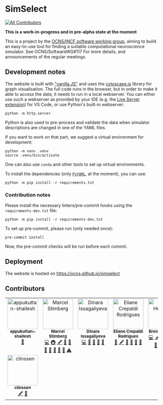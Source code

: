 # SimSelect
<!-- ALL-CONTRIBUTORS-BADGE:START - Do not remove or modify this section -->
[![All Contributors](https://img.shields.io/badge/all_contributors-8-orange.svg?style=flat-square)](#contributors-)
<!-- ALL-CONTRIBUTORS-BADGE:END -->

**This is a work-in-progress and in pre-alpha state at the moment**

This is a project by the [OCNS/INCF software working group](https://ocns.github.io/SoftwareWG/index.html),
aiming to build an easy-to-use tool for finding a suitable computational neuroscience
simulator. See OCNS/SoftwareWG#117 For more details, and announcements of the regular
meetings.

## Development notes
The website is built with ["vanilla JS"](http://vanilla-js.com/) and uses the [cytoscape.js](https://js.cytoscape.org/)
library for graph visualisation. The full code runs in the browser, but in order to make it able to access the data, it
needs to run in a local webserver. You can either use such a webserver as provided by your IDE (e.g. the
[Live Server extension](https://marketplace.visualstudio.com/items?itemName=ritwickdey.LiveServer)) for VS Code,
or use Python's built-in webserver:
```
python -m http.server
```

Python is also used to pre-process and validate the data when simulator descriptions are changed in one of the YAML files.

If you want to work on that part, we suggest a virtual environment for development:
```
python -m venv .venv
source .venv/bin/activate
```
One can also use `conda` and other tools to set up virtual environments.

To install the dependencies (only [`PyYAML`](https://pyyaml.org/), at the moment), you can use:
```
python -m pip install -r requirements.txt
```



### Contribution notes
Please install the necessary linters/pre-commit hooks using the `requirements-dev.txt` file:

```
python -m pip install -r requirements-dev.txt
```

To set up pre-commit, please run (only needed once):

```
pre-commit install
```

Now, the pre-commit checks will be run before each commit.

## Deployment
The website is hosted on https://ocns.github.io/simselect

## Contributors

<!-- ALL-CONTRIBUTORS-LIST:START - Do not remove or modify this section -->
<!-- prettier-ignore-start -->
<!-- markdownlint-disable -->
<table>
  <tbody>
    <tr>
      <td align="center" valign="top" width="14.28%"><a href="https://www.shailesh-appukuttan.com/"><img src="https://avatars.githubusercontent.com/u/24866517?v=4?s=100" width="100px;" alt="appukuttan-shailesh"/><br /><sub><b>appukuttan-shailesh</b></sub></a><br /><a href="#maintenance-appukuttan-shailesh" title="Maintenance">🚧</a></td>
      <td align="center" valign="top" width="14.28%"><a href="https://marcel.stimberg.info"><img src="https://avatars.githubusercontent.com/u/1381982?v=4?s=100" width="100px;" alt="Marcel Stimberg"/><br /><sub><b>Marcel Stimberg</b></sub></a><br /><a href="https://github.com/OCNS/simselect/commits?author=mstimberg" title="Code">💻</a> <a href="#infra-mstimberg" title="Infrastructure (Hosting, Build-Tools, etc)">🚇</a> <a href="#content-mstimberg" title="Content">🖋</a> <a href="#data-mstimberg" title="Data">🔣</a> <a href="#maintenance-mstimberg" title="Maintenance">🚧</a> <a href="#design-mstimberg" title="Design">🎨</a> <a href="#ideas-mstimberg" title="Ideas, Planning, & Feedback">🤔</a> <a href="#projectManagement-mstimberg" title="Project Management">📆</a> <a href="#research-mstimberg" title="Research">🔬</a> <a href="https://github.com/OCNS/simselect/pulls?q=is%3Apr+reviewed-by%3Amstimberg" title="Reviewed Pull Requests">👀</a> <a href="https://github.com/OCNS/simselect/commits?author=mstimberg" title="Tests">⚠️</a></td>
      <td align="center" valign="top" width="14.28%"><a href="https://github.com/dissagaliyeva"><img src="https://avatars.githubusercontent.com/u/80033932?v=4?s=100" width="100px;" alt="Dinara Issagaliyeva"/><br /><sub><b>Dinara Issagaliyeva</b></sub></a><br /><a href="https://github.com/OCNS/simselect/commits?author=dissagaliyeva" title="Code">💻</a> <a href="#design-dissagaliyeva" title="Design">🎨</a> <a href="#ideas-dissagaliyeva" title="Ideas, Planning, & Feedback">🤔</a> <a href="#projectManagement-dissagaliyeva" title="Project Management">📆</a> <a href="#research-dissagaliyeva" title="Research">🔬</a></td>
      <td align="center" valign="top" width="14.28%"><a href="https://github.com/elianecr"><img src="https://avatars.githubusercontent.com/u/80128318?v=4?s=100" width="100px;" alt="Eliane Crepaldi Rodrigues"/><br /><sub><b>Eliane Crepaldi Rodrigues</b></sub></a><br /><a href="#design-elianecr" title="Design">🎨</a> <a href="#content-elianecr" title="Content">🖋</a> <a href="#data-elianecr" title="Data">🔣</a> <a href="#ideas-elianecr" title="Ideas, Planning, & Feedback">🤔</a> <a href="#projectManagement-elianecr" title="Project Management">📆</a> <a href="#research-elianecr" title="Research">🔬</a></td>
      <td align="center" valign="top" width="14.28%"><a href="http://brent.huisman.pl"><img src="https://avatars.githubusercontent.com/u/2943652?v=4?s=100" width="100px;" alt="Brent Huisman"/><br /><sub><b>Brent Huisman</b></sub></a><br /><a href="https://github.com/OCNS/simselect/commits?author=brenthuisman" title="Code">💻</a> <a href="#content-brenthuisman" title="Content">🖋</a> <a href="#data-brenthuisman" title="Data">🔣</a> <a href="#maintenance-brenthuisman" title="Maintenance">🚧</a> <a href="#design-brenthuisman" title="Design">🎨</a> <a href="#ideas-brenthuisman" title="Ideas, Planning, & Feedback">🤔</a> <a href="#projectManagement-brenthuisman" title="Project Management">📆</a> <a href="#research-brenthuisman" title="Research">🔬</a> <a href="https://github.com/OCNS/simselect/pulls?q=is%3Apr+reviewed-by%3Abrenthuisman" title="Reviewed Pull Requests">👀</a> <a href="https://github.com/OCNS/simselect/commits?author=brenthuisman" title="Tests">⚠️</a></td>
      <td align="center" valign="top" width="14.28%"><a href="https://github.com/ree-gupta"><img src="https://avatars.githubusercontent.com/u/59512969?v=4?s=100" width="100px;" alt="Reema Gupta"/><br /><sub><b>Reema Gupta</b></sub></a><br /><a href="https://github.com/OCNS/simselect/commits?author=ree-gupta" title="Code">💻</a> <a href="#content-ree-gupta" title="Content">🖋</a> <a href="#data-ree-gupta" title="Data">🔣</a> <a href="#maintenance-ree-gupta" title="Maintenance">🚧</a> <a href="#design-ree-gupta" title="Design">🎨</a> <a href="#ideas-ree-gupta" title="Ideas, Planning, & Feedback">🤔</a> <a href="#projectManagement-ree-gupta" title="Project Management">📆</a> <a href="#research-ree-gupta" title="Research">🔬</a> <a href="https://github.com/OCNS/simselect/pulls?q=is%3Apr+reviewed-by%3Aree-gupta" title="Reviewed Pull Requests">👀</a> <a href="https://github.com/OCNS/simselect/commits?author=ree-gupta" title="Tests">⚠️</a></td>
      <td align="center" valign="top" width="14.28%"><a href="https://ankursinha.in/"><img src="https://avatars.githubusercontent.com/u/102575?v=4?s=100" width="100px;" alt="Ankur Sinha"/><br /><sub><b>Ankur Sinha</b></sub></a><br /><a href="https://github.com/OCNS/simselect/commits?author=sanjayankur31" title="Code">💻</a> <a href="#content-sanjayankur31" title="Content">🖋</a> <a href="#data-sanjayankur31" title="Data">🔣</a> <a href="#maintenance-sanjayankur31" title="Maintenance">🚧</a> <a href="#design-sanjayankur31" title="Design">🎨</a> <a href="#ideas-sanjayankur31" title="Ideas, Planning, & Feedback">🤔</a> <a href="#projectManagement-sanjayankur31" title="Project Management">📆</a> <a href="#research-sanjayankur31" title="Research">🔬</a> <a href="https://github.com/OCNS/simselect/pulls?q=is%3Apr+reviewed-by%3Asanjayankur31" title="Reviewed Pull Requests">👀</a> <a href="https://github.com/OCNS/simselect/commits?author=sanjayankur31" title="Tests">⚠️</a></td>
    </tr>
    <tr>
      <td align="center" valign="top" width="14.28%"><a href="https://github.com/clinssen"><img src="https://avatars.githubusercontent.com/u/41159823?v=4?s=100" width="100px;" alt="clinssen"/><br /><sub><b>clinssen</b></sub></a><br /><a href="#content-clinssen" title="Content">🖋</a> <a href="#data-clinssen" title="Data">🔣</a></td>
    </tr>
  </tbody>
</table>

<!-- markdownlint-restore -->
<!-- prettier-ignore-end -->

<!-- ALL-CONTRIBUTORS-LIST:END -->
<!-- prettier-ignore-start -->
<!-- markdownlint-disable -->

<!-- markdownlint-restore -->
<!-- prettier-ignore-end -->

<!-- ALL-CONTRIBUTORS-LIST:END -->
